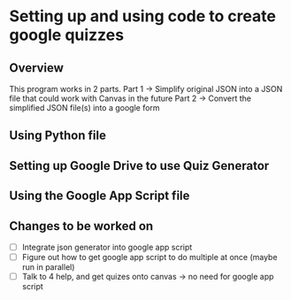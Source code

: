 # Setting up and using code to create google quizzes
## Overview
This program works in 2 parts. 
Part 1 -> Simplify original JSON into a JSON file that could work with Canvas in the future
Part 2 -> Convert the simplified JSON file(s) into a google form
## Using Python file
## Setting up Google Drive to use Quiz Generator
## Using the Google App Script file
## Changes to be worked on
- [ ] Integrate json generator into google app script
- [ ] Figure out how to get google app script to do multiple at once (maybe run in parallel)
- [ ] Talk to 4 help, and get quizes onto canvas -> no need for google app script
